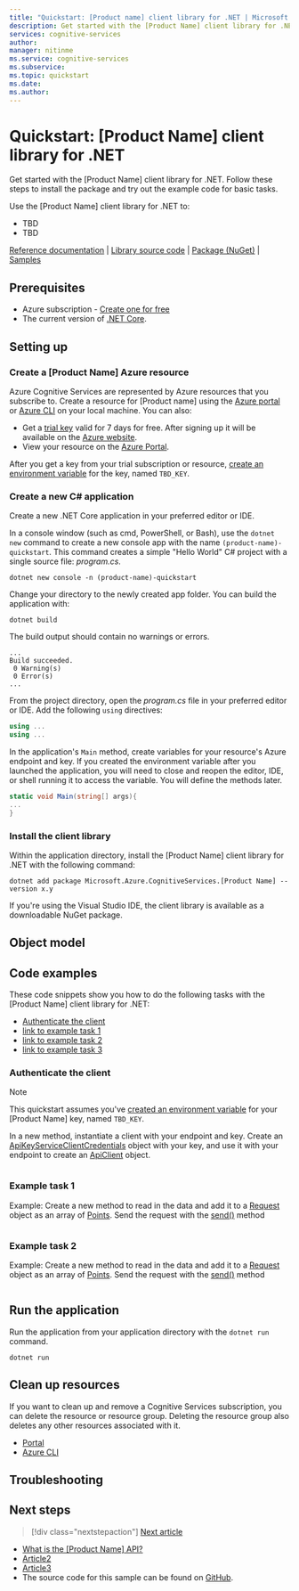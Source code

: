 ```yaml
---
title: "Quickstart: [Product name] client library for .NET | Microsoft Docs"
description: Get started with the [Product Name] client library for .NET...
services: cognitive-services
author: 
manager: nitinme
ms.service: cognitive-services
ms.subservice: 
ms.topic: quickstart
ms.date: 
ms.author: 
---
```


<!-- 
You can find more guidance for formatting these quickstarts at: 
https://review.docs.microsoft.com/en-us/help/contribute/contribute-how-to-write-library-quickstart-v2?branch=pr-en-us-2187


Title: 
    The H1 of your Quickstart should be in the format: # Quickstart: [Product Name] client library for [Language]
-->

# Quickstart: [Product Name] client library for .NET

Get started with the [Product Name] client library for .NET. Follow these steps to install the package and try out the example code for basic tasks.

<!-- 
    After the above line, briefly describe the service. You can often use the first line of the service's docs landing page for this.

    Next, add a bulleted list of the most common tasks supported by the library, prefaced with "Use the [Product Name] client library for [Language] to:". You provide code snippets for these tasks in the Code examples section later in the Quickstart. Keep the list short but include those tasks most developers need to perform with the library.

    Lastly, include the following single line of links targeting the library's companion content at the bottom of the introduction; make adjustments as necessary, for example NuGet instead of PyPi:
-->

Use the [Product Name] client library for .NET to:

* TBD
* TBD

<!--
    Include the following single line of links targeting the library's companion content at the bottom of the introduction; make adjustments as necessary, but try not to include any other links or content in the introduction.
-->

[Reference documentation](https://docs.microsoft.com/dotnet/api/Microsoft.Azure.CognitiveServices.AnomalyDetector?view=azure-dotnet-preview) | [Library source code](https://github.com/Azure/azure-sdk-for-net/tree/master/sdk/cognitiveservices/AnomalyDetector) | [Package (NuGet)](https://www.nuget.org/packages/Microsoft.Azure.CognitiveServices.AnomalyDetector/) | [Samples](https://github.com/Azure-Samples/anomalydetector)

## Prerequisites

* Azure subscription - [Create one for free](https://azure.microsoft.com/free/)
* The current version of [.NET Core](https://dotnet.microsoft.com/download/dotnet-core).

## Setting up

<!--
    Walk the reader through preparing their environment for working with the client library. Include instructions for creating the Azure resources required to make calls to the service, obtaining credentials, and setting up their local development environment.

    See the "setting up" section for more details: 
    https://review.docs.microsoft.com/en-us/help/contribute/contribute-how-to-write-library-quickstart-v2?branch=pr-en-us-2187#setting-up -->

### Create a [Product Name] Azure resource

Azure Cognitive Services are represented by Azure resources that you subscribe to. Create a resource for [Product name] using the [Azure portal](https://docs.microsoft.com/azure/cognitive-services/cognitive-services-apis-create-account) or [Azure CLI](https://docs.microsoft.com/azure/cognitive-services/cognitive-services-apis-create-account-cli) on your local machine. You can also:

* Get a [trial key](https://azure.microsoft.com/try/cognitive-services/#decision) valid for 7 days for free. After signing up it will be available on the [Azure website](https://azure.microsoft.com/try/cognitive-services/my-apis/).  
* View your resource on the [Azure Portal](https://portal.azure.com/).

<!-- rename TBD_KEY to something meaningful for your service, like TEXT_ANALYTICS_KEY -->
After you get a key from your trial subscription or resource, [create an environment variable](https://docs.microsoft.com/azure/cognitive-services/cognitive-services-apis-create-account#configure-an-environment-variable-for-authentication) for the key, named `TBD_KEY`.

### Create a new C# application

Create a new .NET Core application in your preferred editor or IDE. 

In a console window (such as cmd, PowerShell, or Bash), use the `dotnet new` command to create a new console app with the name `(product-name)-quickstart`. This command creates a simple "Hello World" C# project with a single source file: *program.cs*. 

```console
dotnet new console -n (product-name)-quickstart
```

Change your directory to the newly created app folder. You can build the application with:

```console
dotnet build
```

The build output should contain no warnings or errors. 

```console
...
Build succeeded.
 0 Warning(s)
 0 Error(s)
...
```

From the project directory, open the *program.cs* file in your preferred editor or IDE. Add the following `using` directives:

```csharp
using ...
using ...
```

In the application's `Main` method, create variables for your resource's Azure endpoint and key. If you created the environment variable after you launched the application, you will need to close and reopen the editor, IDE, or shell running it to access the variable. You will define the methods later.

```csharp
static void Main(string[] args){
...
}
```

### Install the client library

Within the application directory, install the [Product Name] client library for .NET with the following command:

```console
dotnet add package Microsoft.Azure.CognitiveServices.[Product Name] --version x.y
```

If you're using the Visual Studio IDE, the client library is available as a downloadable NuGet package.


## Object model

<!-- 
    Briefly introduce and describe the functionality of the library's main classes. Include links to their reference pages.
    Briefly explain the object hierarchy and how the classes work together to manipulate resources in the service.
-->

## Code examples

<!--
    Include code snippets and short descriptions for each task you list in the the bulleted list. Briefly explain each operation, but include enough clarity to explain complex or otherwise tricky operations.

    Include links to the service's reference content when introducing a class for the first time
-->

These code snippets show you how to do the following tasks with the [Product Name] client library for .NET:

* [Authenticate the client](#authenticate-the-client)
* [link to example task 1]()
* [link to example task 2]()
* [link to example task 3]()

<!--
    change the environment key variable to something descriptive for your service.
    For example: TEXT_ANALYTICS_KEY
-->

### Authenticate the client

<!-- 
    The authentication section (and its H3) is required and must be the first code example in the section if your library requires authentication for use.
-->

> [!NOTE]
> This quickstart assumes you've [created an environment variable](https://docs.microsoft.com/azure/cognitive-services/cognitive-services-apis-create-account#configure-an-environment-variable-for-authentication) for your [Product Name] key, named `TBD_KEY`.


In a new method, instantiate a client with your endpoint and key. Create an [ApiKeyServiceClientCredentials]() object with your key, and use it with your endpoint to create an [ApiClient]() object.

```csharp

```

### Example task 1

Example: Create a new method to read in the data and add it to a [Request](https://docs.microsoft.com/dotnet/) object as an array of [Points](https://docs.microsoft.com/dotnet/). Send the request with the [send()](https://docs.microsoft.com/dotnet/) method

```csharp

```

### Example task 2

Example: Create a new method to read in the data and add it to a [Request](https://docs.microsoft.com/dotnet/) object as an array of [Points](https://docs.microsoft.com/dotnet/). Send the request with the [send()](https://docs.microsoft.com/dotnet/) method

```csharp

```

## Run the application

Run the application from your application directory with the `dotnet run` command.

```dotnet
dotnet run
```

## Clean up resources

If you want to clean up and remove a Cognitive Services subscription, you can delete the resource or resource group. Deleting the resource group also deletes any other resources associated with it.

* [Portal](../../cognitive-services-apis-create-account.md#clean-up-resources)
* [Azure CLI](../../cognitive-services-apis-create-account-cli.md#clean-up-resources)

## Troubleshooting

<!--
    This section is optional. If you know of areas that people commonly run into trouble, help them resolve those issues in this section
-->

## Next steps

> [!div class="nextstepaction"]
>[Next article]()

* [What is the [Product Name] API?](../overview.md)
* [Article2](../overview.md)
* [Article3](../overview.md)
* The source code for this sample can be found on [GitHub]().